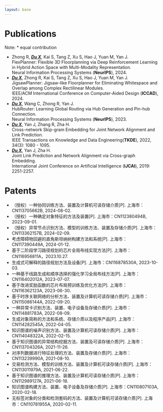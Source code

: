```yaml
---
layout: base 
---
```


# Publications
Note: * equal contribution
+ Zhong R, **_<u>Du X</u>_**, Kai S, Tang Z, Xu S, Hao J, Yuan M, Yan J.  
FlexPlanner: Flexible 3D Floorplanning via Deep Reinforcement Learning in Hybrid Action Space with Multi-Modality Representation.  
Neural Information Processing Systems (**NeurIPS**), 2024.
+ **_<u>Du X</u>_**, Zhong R, Kai S, Tang Z, Xu S, Hao J, Yuan M, Yan J.  
JigsawPlanner: Jigsaw-like Floorplanner for Eliminating Whitespace and Overlap among Complex Rectilinear Modules.  
IEEE/ACM International Conference on Computer-Aided Design (**ICCAD**), 2024.
+ **_<u>Du X</u>_**, Wang C, Zhong R, Yan J.  
HubRouter: Learning Global Routing via Hub Generation and Pin-hub Connection.  
Neural Information Processing Systems (**NeurIPS**), 2023.
+ **_<u>Du X</u>_**, Yan J, Zhang R, Zha H.  
Cross-network Skip-gram Embedding for Joint Network Alignment and Link Prediction.  
IEEE Transactions on Knowledge and Data Engineering(**TKDE**), 2022, 34(3): 1080 - 1095.
+ **_<u>Du X</u>_**, Yan J, Zha H.  
Joint Link Prediction and Network Alignment via Cross-graph Embedding.  
International Joint Conference on Artificial Intelligence (**IJCAI**), 2019: 2251-2257.

# Patents
+ （授权）一种协同训练方法、装置及计算机可读存储介质[P]. 上海市：CN113705662B, 2024-08-02.
+ （授权）一种确定对象特征的方法及装置[P]. 上海市：CN112380494B, 2023-09-01.
+ （授权）异常节点识别方法、模型的训练方法、装置及存储介质[P]. 上海市：CN113362157B, 2024-02-09.
+ 考虑障碍物回避的直角斯坦纳树构建方法和系统[P]. 上海市：CN117390449A, 2024-01-12.
+ 基于二阶段学习路径规划的芯片全局布线实现方法[P]. 上海市： CN116956811A，2023.10.27.
+ 生成式可解释的路径规划方法及设备[P]. 上海市：CN116878530A, 2023-10-03.
+ 一种基于线路生成和顺序选择的强化学习全局布线方法[P]. 上海市：CN116402012A, 2023-07-07.
+ 基于改进奖励函数的芯片布局预训练及优化方法[P]. 上海市：CN116362123A, 2023-06-30.
+ 基于时序关联网络的分析方法、装置及计算机可读存储介质[P]. 上海市：CN115086144A, 2022-09-20.
+ 一种异常卡识别方法、装置、电子设备及存储介质[P]. 上海市：CN114881783A, 2022-08-09.
+ 生成对象简称的方法和系统、存储介质以及程序产品[P]. 上海市：CN114282545A, 2022-04-05.
+ 知识图谱的噪声识别方法、装置及计算机可读存储介质[P]. 上海市：CN114048322A, 2022-02-15.
+ 基于知识图谱的异常结构挖掘方法、装置及可读存储介质[P]. 上海市：CN113704326A, 2021-11-26.
+ 对序列数据进行特征处理的方法、装置及存储介质[P]. 上海市：CN113239990A, 2021-08-10.
+ 交易检测方法、模型的训练方法、装置及计算机可读存储介质[P]. 上海市：CN113011979A, 2021-06-22.
+ 基于知识图谱的推理方法、装置及计算机可读存储介质[P]. 上海市：CN112989127A, 2021-06-18.
+ 知识图谱构建方法、装置、电子设备及存储介质[P]. 上海市：CN110807103A, 2020-02-18.
+ 无标签对象的分类和检测套码的方法、装置及计算机可读存储介质[P]. 上海市：CN110781955A, 2020-02-11.